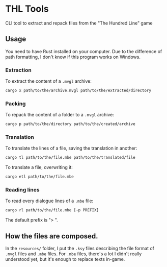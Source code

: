 # THL Tools

CLI tool to extract and repack files from the "The Hundred Line" game

## Usage

You need to have Rust installed on your computer. Due to the difference of path formatting, I don't know if this program works on Windows.

### Extraction

To extract the content of a `.mvgl` archive:
```sh
cargo x path/to/the/archive.mvgl path/to/the/extracted/directory
```

### Packing

To repack the content of a folder to a `.mvgl` archive:
```sh
cargo p path/to/the/directory path/to/the/created/archive
```

### Translation

To translate the lines of a file, saving the translation in another:

```sh
cargo tl path/to/the/file.mbe path/to/the/translated/file
```

To translate a file, overwriting it:

```sh
cargo etl path/to/the/file.mbe
```

### Reading lines

To read every dialogue lines of a `.mbe` file:
```sh
cargo rl path/to/the/file.mbe [-p PREFIX]
```

The default prefix is "> ".

## How the files are composed.

In the `resources/` folder, I put the `.ksy` files describing the file format of `.mvgl` files and `.mbe` files. For `.mbe` files, there's a lot I didn't really understood yet, but it's enough to replace texts in-game.
